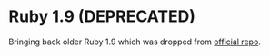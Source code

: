 # Ruby 1.9 (DEPRECATED)

Bringing back older Ruby 1.9 which was dropped from [official repo](https://registry.hub.docker.com/_/ruby/).
